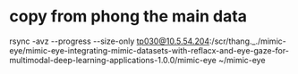 # copy from phong the main data 
rsync -avz --progress --size-only tp030@10.5.54.204:/scr/thang._./mimic-eye/mimic-eye-integrating-mimic-datasets-with-reflacx-and-eye-gaze-for-multimodal-deep-learning-applications-1.0.0/mimic-eye ~/mimic-eye
